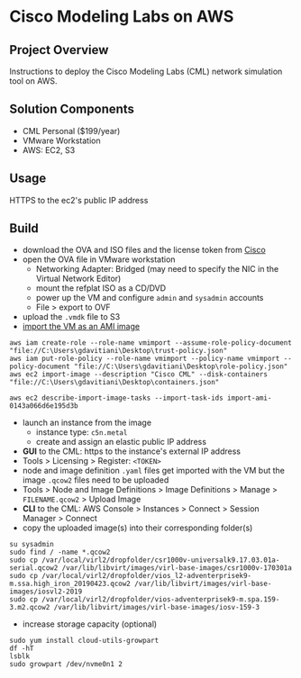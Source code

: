 # Cisco Modeling Labs on AWS


## Project Overview
Instructions to deploy the Cisco Modeling Labs (CML) network simulation tool on AWS.


## Solution Components
- CML Personal ($199/year)
- VMware Workstation
- AWS: EC2, S3


## Usage
HTTPS to the ec2's public IP address


## Build
- download the OVA and ISO files and the license token from [Cisco](https://learningnetworkstore.cisco.com/myaccount)
- open the OVA file in VMware workstation
  - Networking Adapter: Bridged (may need to specify the NIC in the Virtual Network Editor)
  - mount the refplat ISO as a CD/DVD
  - power up the VM and configure `admin` and `sysadmin` accounts
  - File > export to OVF
- upload the `.vmdk` file to S3
- [import the VM as an AMI image](https://docs.aws.amazon.com/vm-import/latest/userguide/vmimport-image-import.html)
```
aws iam create-role --role-name vmimport --assume-role-policy-document "file://C:\Users\gdavitiani\Desktop\trust-policy.json"
aws iam put-role-policy --role-name vmimport --policy-name vmimport --policy-document "file://C:\Users\gdavitiani\Desktop\role-policy.json"
aws ec2 import-image --description "Cisco CML" --disk-containers "file://C:\Users\gdavitiani\Desktop\containers.json"

aws ec2 describe-import-image-tasks --import-task-ids import-ami-0143a066d6e195d3b
```

- launch an instance from the image
  - instance type: `c5n.metal`
  - create and assign an elastic public IP address
- **GUI** to the CML: https to the instance's external IP address
- Tools > Licensing > Register: `<TOKEN>`
- node and image definition `.yaml` files get imported with the VM but the image `.qcow2` files need to be uploaded
- Tools > Node and Image Definitions > Image Definitions > Manage > `FILENAME.qcow2` > Upload Image
- **CLI** to the CML: AWS Console > Instances > Connect > Session Manager > Connect
- copy the uploaded image(s) into their corresponding folder(s)
```
su sysadmin
sudo find / -name *.qcow2
sudo cp /var/local/virl2/dropfolder/csr1000v-universalk9.17.03.01a-serial.qcow2 /var/lib/libvirt/images/virl-base-images/csr1000v-170301a
sudo cp /var/local/virl2/dropfolder/vios_l2-adventerprisek9-m.ssa.high_iron_20190423.qcow2 /var/lib/libvirt/images/virl-base-images/iosvl2-2019
sudo cp /var/local/virl2/dropfolder/vios-adventerprisek9-m.spa.159-3.m2.qcow2 /var/lib/libvirt/images/virl-base-images/iosv-159-3
```
  
- increase storage capacity (optional)
```
sudo yum install cloud-utils-growpart
df -hT
lsblk
sudo growpart /dev/nvme0n1 2
```

